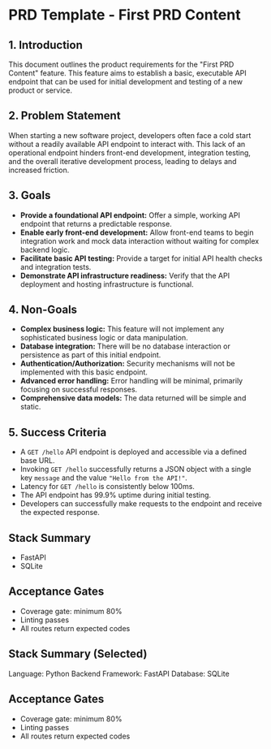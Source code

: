 # PRD Template - First PRD Content

## 1. Introduction

This document outlines the product requirements for the "First PRD Content" feature. This feature aims to establish a basic, executable API endpoint that can be used for initial development and testing of a new product or service.

## 2. Problem Statement

When starting a new software project, developers often face a cold start without a readily available API endpoint to interact with. This lack of an operational endpoint hinders front-end development, integration testing, and the overall iterative development process, leading to delays and increased friction.

## 3. Goals

*   **Provide a foundational API endpoint:** Offer a simple, working API endpoint that returns a predictable response.
*   **Enable early front-end development:** Allow front-end teams to begin integration work and mock data interaction without waiting for complex backend logic.
*   **Facilitate basic API testing:** Provide a target for initial API health checks and integration tests.
*   **Demonstrate API infrastructure readiness:** Verify that the API deployment and hosting infrastructure is functional.

## 4. Non-Goals

*   **Complex business logic:** This feature will not implement any sophisticated business logic or data manipulation.
*   **Database integration:** There will be no database interaction or persistence as part of this initial endpoint.
*   **Authentication/Authorization:** Security mechanisms will not be implemented with this basic endpoint.
*   **Advanced error handling:** Error handling will be minimal, primarily focusing on successful responses.
*   **Comprehensive data models:** The data returned will be simple and static.

## 5. Success Criteria

*   A `GET /hello` API endpoint is deployed and accessible via a defined base URL.
*   Invoking `GET /hello` successfully returns a JSON object with a single key `message` and the value `"Hello from the API!"`.
*   Latency for `GET /hello` is consistently below 100ms.
*   The API endpoint has 99.9% uptime during initial testing.
*   Developers can successfully make requests to the endpoint and receive the expected response.

## Stack Summary
- FastAPI
- SQLite

## Acceptance Gates
- Coverage gate: minimum 80%
- Linting passes
- All routes return expected codes

## Stack Summary (Selected)
Language: Python
Backend Framework: FastAPI
Database: SQLite

## Acceptance Gates
- Coverage gate: minimum 80%
- Linting passes
- All routes return expected codes

